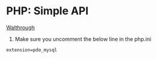 # PHP: Simple API

[Walthrough](https://dev.to/shahbaz17/build-a-simple-rest-api-in-php-2edl)

1. Make sure you uncomment the below line in the php.ini

```
extension=pdo_mysql
```
